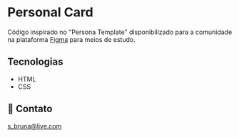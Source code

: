 # Personal Card

Código inspirado no "Persona Template" disponibilizado para a comunidade na plataforma [Figma](https://www.figma.com/design/MUlqLJfaII5adVfaeOY6hY/Persona-Template--Community-?node-id=3-198&t=zrCnoimszZmcdeK6-0) para meios de estudo.

## Tecnologias

- HTML
- CSS

## 💜 Contato

s_bruna@live.com 